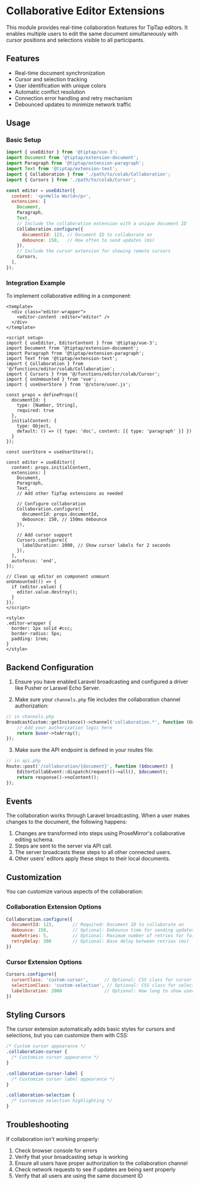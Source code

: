 # Collaborative Editor Extensions

This module provides real-time collaboration features for TipTap editors. It enables multiple users to edit the same document simultaneously with cursor positions and selections visible to all participants.

## Features

- Real-time document synchronization
- Cursor and selection tracking
- User identification with unique colors
- Automatic conflict resolution
- Connection error handling and retry mechanism
- Debounced updates to minimize network traffic

## Usage

### Basic Setup

```js
import { useEditor } from '@tiptap/vue-3';
import Document from '@tiptap/extension-document';
import Paragraph from '@tiptap/extension-paragraph';
import Text from '@tiptap/extension-text';
import { Collaboration } from './path/to/colab/Collaboration';
import { Cursors } from './path/to/colab/Cursor';

const editor = useEditor({
  content: '<p>Hello World</p>',
  extensions: [
    Document,
    Paragraph,
    Text,
    // Include the collaboration extension with a unique document ID
    Collaboration.configure({
      documentId: 123, // Document ID to collaborate on
      debounce: 150,   // How often to send updates (ms)
    }),
    // Include the cursor extension for showing remote cursors
    Cursors,
  ],
});
```

### Integration Example

To implement collaborative editing in a component:

```vue
<template>
  <div class="editor-wrapper">
    <editor-content :editor="editor" />
  </div>
</template>

<script setup>
import { useEditor, EditorContent } from '@tiptap/vue-3';
import Document from '@tiptap/extension-document';
import Paragraph from '@tiptap/extension-paragraph';
import Text from '@tiptap/extension-text';
import { Collaboration } from '@/functions/editor/colab/Collaboration';
import { Cursors } from '@/functions/editor/colab/Cursor';
import { onUnmounted } from 'vue';
import { useUserStore } from '@/store/user.js';

const props = defineProps({
  documentId: {
    type: [Number, String],
    required: true
  },
  initialContent: {
    type: Object,
    default: () => ({ type: 'doc', content: [{ type: 'paragraph' }] })
  }
});

const userStore = useUserStore();

const editor = useEditor({
  content: props.initialContent,
  extensions: [
    Document,
    Paragraph,
    Text,
    // Add other TipTap extensions as needed
    
    // Configure collaboration
    Collaboration.configure({
      documentId: props.documentId,
      debounce: 150, // 150ms debounce
    }),
    
    // Add cursor support
    Cursors.configure({
      labelDuration: 2000, // Show cursor labels for 2 seconds
    }),
  ],
  autofocus: 'end',
});

// Clean up editor on component unmount
onUnmounted(() => {
  if (editor.value) {
    editor.value.destroy();
  }
});
</script>

<style>
.editor-wrapper {
  border: 1px solid #ccc;
  border-radius: 5px;
  padding: 1rem;
}
</style>
```

## Backend Configuration

1. Ensure you have enabled Laravel broadcasting and configured a driver like Pusher or Laravel Echo Server.

2. Make sure your `channels.php` file includes the collaboration channel authorization:

```php
// in channels.php
BroadcastCustom::getInstance()->channel('collaboration.*', function (User $user, $documentId) {
    // Add your authorization logic here
    return $user->toArray();
});
```

3. Make sure the API endpoint is defined in your routes file:

```php
// in api.php
Route::post('/collaboration/{document}', function ($document) {
    EditorCollabEvent::dispatch(request()->all(), $document);
    return response()->noContent();
});
```

## Events

The collaboration works through Laravel broadcasting. When a user makes changes to the document, the following happens:

1. Changes are transformed into steps using ProseMirror's collaborative editing schema.
2. Steps are sent to the server via API call.
3. The server broadcasts these steps to all other connected users.
4. Other users' editors apply these steps to their local documents.

## Customization

You can customize various aspects of the collaboration:

### Collaboration Extension Options

```js
Collaboration.configure({
  documentId: 123,       // Required: Document ID to collaborate on
  debounce: 150,         // Optional: Debounce time for sending updates (ms)
  maxRetries: 5,         // Optional: Maximum number of retries for failed requests
  retryDelay: 300        // Optional: Base delay between retries (ms)
})
```

### Cursor Extension Options

```js
Cursors.configure({
  cursorClass: 'custom-cursor',      // Optional: CSS class for cursor
  selectionClass: 'custom-selection', // Optional: CSS class for selection
  labelDuration: 2000                // Optional: How long to show user labels (ms)
})
```

## Styling Cursors

The cursor extension automatically adds basic styles for cursors and selections, but you can customize them with CSS:

```css
/* Custom cursor appearance */
.collaboration-cursor {
  /* Customize cursor appearance */
}

.collaboration-cursor-label {
  /* Customize cursor label appearance */
}

.collaboration-selection {
  /* Customize selection highlighting */
}
```

## Troubleshooting

If collaboration isn't working properly:

1. Check browser console for errors
2. Verify that your broadcasting setup is working
3. Ensure all users have proper authorization to the collaboration channel
4. Check network requests to see if updates are being sent properly
5. Verify that all users are using the same document ID